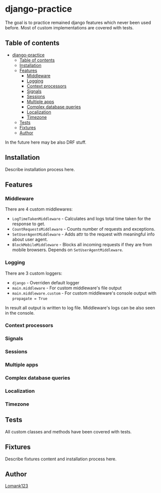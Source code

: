 # django-practice

The goal is to practice remained django features which never been used before. Most of custom implementations are covered with tests.


## Table of contents
- [django-practice](#django-practice)
  - [Table of contents](#table-of-contents)
  - [Installation](#installation)
  - [Features](#features)
    - [Middleware](#middleware)
    - [Logging](#logging)
    - [Context processors](#context-processors)
    - [Signals](#signals)
    - [Sessions](#sessions)
    - [Multiple apps](#multiple-apps)
    - [Complex database queries](#complex-database-queries)
    - [Localization](#localization)
    - [Timezone](#timezone)
  - [Tests](#tests)
  - [Fixtures](#fixtures)
  - [Author](#author)

In the future here may be also DRF stuff.


## Installation

Describe installation process here.


## Features


### Middleware

There are 4 custom middlewares:
- `LogTimeTakenMiddleware` - Calculates and logs total time taken for the response to get.
- `CountRequestsMiddleware` - Counts number of requests and exceptions.
- `SetUserAgentMiddleware` - Adds attr to the request with meaningful info about user agent.
- `BlockMobileMiddleware` - Blocks all incoming requests if they are from mobile browsers. Depends on `SetUserAgentMiddleware`.

### Logging

There are 3 custom loggers:
- `django` - Overriden default logger
- `main.middleware` - For custom middleware's file output
- `main.middleware.custom` - For custom middleware's console output with `propagate = True`

In result all output is written to log file. Middleware's logs can be also seen in the console.


### Context processors


### Signals


### Sessions


### Multiple apps


### Complex database queries


### Localization


### Timezone


## Tests
All custom classes and methods have been covered with tests.


## Fixtures

Describe fixtures content and installation process here.


## Author

[Lomank123](https://github.com/Lomank123)
